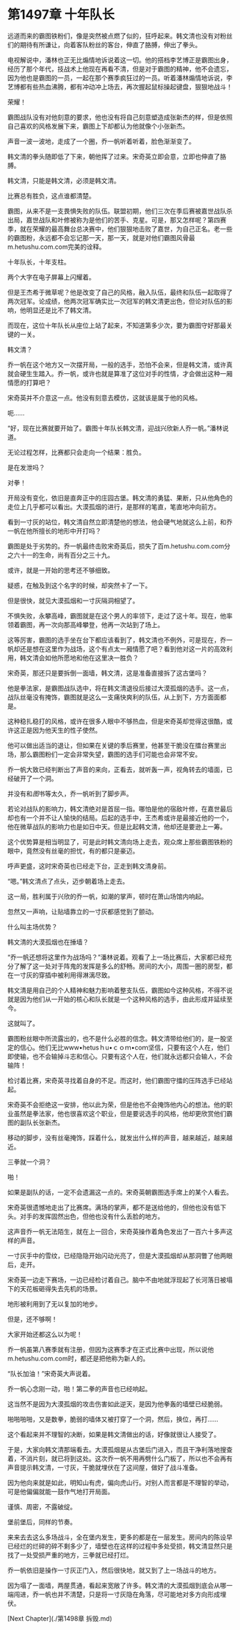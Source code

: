 # 第1497章 十年队长

远道而来的霸图铁粉们，像是突然被点燃了似的，狂呼起来。韩文清也没有对粉丝们的期待有所谦让，向着客队粉丝的客台，伸直了胳膊，伸出了拳头。

电视解说中，潘林也正无比煽情地诉说着这一切。他的搭档李艺博正是霸图出身，经历了那个年代，技战术上他现在再看不清，但是对于霸图的精神，他不会遗忘，因为他也是霸图的一员，一起在那个赛季疯狂过的一员。听着潘林煽情地诉说，李艺博都有些热血沸腾，都有冲动冲上场去，再次握起鼠标操起键盘，狠狠地战斗！

荣耀！

霸图战队没有对他刻意的要求，他也没有将自己刻意塑造成张新杰的样，但是依照自己喜欢的风格发展下来，霸图上下却都认为他就像个小张新杰。

声音一波一波地，走成了一个圈，乔一帆听着听着，脸色渐渐变了。

韩文清的拳头随即低了下来，朝他挥了过来。宋奇英立即会意，立即也伸直了胳膊。

韩文清，只能是韩文清，必须是韩文清。

比赛总有胜负，这点谁都清楚。

霸图，从来不是一支畏惧失败的队伍。联盟初期，他们三次在季后赛被嘉世战队杀出局，嘉世战队和叶修被称为是他们的苦手、克星。可是，那又怎样呢？第四赛季，就在荣耀的最高舞台总决赛中，他们狠狠地击败了嘉世，为自己正名。老一些的霸图粉，永远都不会忘记那一天，那一天，就是对他们霸图风骨最m.hetushu.com.com完美的诠释。

十年队长，十年支柱。

两个大字在电子屏幕上闪耀着。

但是王杰希于微草呢？他是改变了自己的风格，融入队伍，最终和队伍一起取得了两次冠军。论成绩，他两次冠军确实比一次冠军的韩文清更出色，但论对队伍的影响，他明显还是比不了韩文清。

而现在，这位十年队长从座位上站了起来，不知道第多少次，要为霸图守好那最关键的一关。

韩文清？

乔一帆在这个地方又一次摆开局，一般的选手，恐怕不会来，但是韩文清，或许真就会硬生生踏入。乔一帆，或许也就是算准了这位对手的性情，才会做出这种一厢情愿的打算吧？

宋奇英并不介意这一点。他没有刻意去模仿，这就该是属于他的风格。

呃……

“好，现在比赛就要开始了。霸图十年队长韩文清，迎战兴欣新人乔一帆。”潘林说道。

无论过程怎样，比赛都只会走向一个结果：胜负。

是在发泄吗？

对拳！

开局没有变化，依旧是直奔正中的庄园古堡。韩文清的勇猛、果断，只从他角色的走位上几乎都可以看出。大漠孤烟的进行，是那样的笔直，笔直地冲向前方。

看到一寸灰的站位，韩文清自然立即清楚他的想法，他会硬气地就这么上前，和乔一帆在他所擅长的地形中开打吗？

霸图是处于劣势的。乔一帆最终击败宋奇英后，损失了百m.hetushu.com.com分之六十一的生命，尚有百分之三十九。

或许，就是一开始的思考还不够细致。

疑惑，在触及到这个名字的时候，却突然卡了一下。

但是很快，就见大漠孤烟和一寸灰隔洞相望了。

不惧失败，永攀高峰，霸图就是在这个男人的率领下，走过了这十年。现在，他率领着霸图，再一次向那高峰攀登，他再一次站到了场上。

这等厉害，霸图的选手坐在台下都应该看到了，韩文清也不例外，可是现在，乔一帆却还是想在这里作为战场，这个有点太一厢情愿了吧？看到他对这一片的高效利用，韩文清会如他所愿地和他在这里决一胜负？

宋奇英，那还只是要拆倒一面墙，韩文清，这是准备直接拆了这古堡吗？

他是拳法家，是霸图战队选中，将在韩文清退役后接过大漠孤烟的选手。这一点，战队丝毫没有掩饰，霸图就是这么一支痛快爽利的队伍，从上到下，方方面面都是。

这种稳扎稳打的风格，或许在很多人眼中不够热血，但是宋奇英却觉得这很酷，或许这正是因为他天生的性子使然。

他可以做出适当的退让，但如果在关键的季后赛里，他甚至干脆没在擂台赛里出场，那么霸图粉们一定会非常失望，霸图的选手们可能也会非常不安。

乔一帆大致已经判断出了声音的来向，正看去，就听轰一声，视角转去的墙面，已经破开了一个洞。

并没有和*图*书等太久，乔一帆听到了脚步声。

若论对战队的影响力，韩文清绝对是首屈一指。哪怕是他的宿敌叶修，在嘉世最后却也有一个并不让人愉快的结局。后起的选手中，王杰希或许是最接近他的一个，他在微草战队的影响力也是如日中天。但是比起韩文清，他却还是要逊上一筹。

这个优势算是相当明显了，可是此时韩文清向场上走去，观众席上那些霸图铁粉的眼中，竟然没有丝毫的担忧，有的都只是豪迈。

呼声更盛，这时宋奇英也已经走下台，正走到韩文清身前。

“嗯。”韩文清点了点头，迈步朝着场上走去。

这一局，胜利属于兴欣的乔一帆，如潮的掌声，顿时在萧山场馆内响起。

忽然又一声响，让贴墙靠立的一寸灰都感觉到了颤动。

什么叫主场优势？

韩文清的大漠孤烟也在捶墙？

“乔一帆还想将这里作为战场吗？”潘林说着。观看了上一场比赛后，大家都已经充分了解了这一处对于阵鬼的发挥是多么的舒畅。房间的大小，周围一圈的房型，都在一寸灰的穿插中被利用得淋漓尽致。

韩文清是用自己的个人精神和魅力影响着整支队伍，霸图如今这种风格，不得不说就是因为他们从一开始的核心和队长就是一个这种风格的选手，由此形成并延续至今。

这就叫了。

霸图粉丝眼中所流露出的，也不是什么必胜的信念。韩文清带给他们的，是一股坚定的信心。他们无比www•hetusｈu•ｃｏｍ•coｍ坚信，只要有这个人在，他们即使输，也不会输掉斗志和信心。只要有这个人在，他们就永远都只会输人，不会输阵！

检讨着比赛，宋奇英寻找着自身的不足。而这时，他们霸图守擂的压阵选手已经站起。

宋奇英不会拒绝这一安排，他以此为荣，但是他也不会掩饰他内心的想法。他的职业虽然是拳法家，他也很喜欢这个职业，但是要说选手的风格，他却更欣赏他们霸图的副队长张新杰。

移动的脚步，没有丝毫掩饰，踩着什么，就发出什么样的声音，越来越近，越来越近。

三拳就一个洞？

啪！

如果是副队的话，一定不会遗漏这一点的。宋奇英朝霸图选手席上的某个人看去。

宋奇英很遗憾地走出了比赛席。满场的掌声，都不是送给他的，但他也没有低下头。对手的发挥固然出色，但他也没有什么丢脸的地方。

这声音乔一帆无法陌生，就在上一回合，宋奇英操作着角色发出了一百六十多声这样的声音。

一寸灰手中的雪纹，已经隐隐开始闪动光亮了，但是大漠孤烟却从那洞瞥了他两眼后，走开。

宋奇英一边走下赛场，一边已经检讨着自己。脑中不由地就浮现起了长河落日被塌下的天花板砸得失去先机的场景。

地形被利用到了无以复加的地步。

但是，还不够啊！

大家开始还都这么以为呢！

乔一帆虽第八赛季就有注册，但因为这赛季才在正式比赛中出现，所以说他m.hetushu.com.com时，都还是把他称为新人的。

“队长加油！”宋奇英大声说着。

乔一帆心念刚一动，啪！第二拳的声音也已经响起。

这当然不是因为大漠孤烟的攻击伤害如此逆天，是因为他拳轰的墙壁已经脆弱。

啪啪啪啪，又是数拳，脆弱的墙体又被打穿了一个洞，然后，换位，再打……

这个看起来并不理智的决断，如果是韩文清做出的话，好像就很让人接受了。

于是，大家向韩文清那端看去。大漠孤烟是从古堡后门进入，而且干净利落地搜查着，不消片刻，就已将到这处。这次乔一帆不用再劈什么门板了，所以也不会再有声音提示韩文清，一寸灰，干脆就埋伏在了这间屋，做好了战斗准备。

因为他向来就是如此，明知山有虎，偏向虎山行。对别人而言都是不理智的举动，可是他偏偏就能一鼓作气地打开局面。

谨慎、周密，不露破绽。

堡前堡后，同样的节奏。

来来去去这么多场战斗，全在堡内发生，更多的都是在一层发生。房间内的陈设早已经烂的烂碎的碎不剩多少了，墙壁也在这样的过程中多处受损，韩文清显然只是找了一处受损严重的地方，三拳就已经打烂。

乔一帆依旧是操作一寸灰正门入，然后很快地，就又到了上一场战斗的地方。

因为塌了一面墙，两屋贯通，看起来宽敞了许多。韩文清的大漠孤烟到底会从哪一端闯进，乔一帆也并不清楚，只是将一寸灰隐在角落，尽可能地对多方向形成埋伏。



[Next Chapter](./第1498章 拆毁.md)